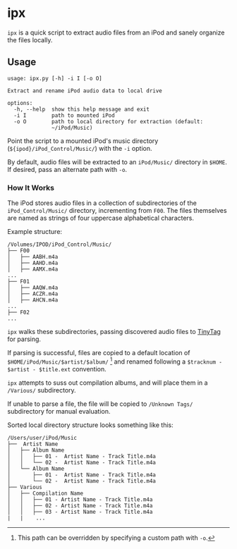 # ipx

`ipx` is a quick script to extract audio files from an iPod and sanely organize the files locally. 

## Usage

~~~
usage: ipx.py [-h] -i I [-o O]

Extract and rename iPod audio data to local drive

options:
  -h, --help  show this help message and exit
  -i I        path to mounted iPod
  -o O        path to local directory for extraction (default:
              ~/iPod/Music)
~~~

Point the script to a mounted iPod's music directory (`${ipod}/iPod_Control/Music/`) with the `-i` option.

By default, audio files will be extracted to an `iPod/Music/` directory in `$HOME`. If desired, pass an alternate path with `-o`.

### How It Works

The iPod stores audio files in a collection of subdirectories of the `iPod_Control/Music/` directory, incrementing from `F00`. The files themselves are named as strings of four uppercase alphabetical characters. 

Example structure:
~~~
/Volumes/IPOD/iPod_Control/Music/
├── F00
│   ├── AABH.m4a
│   ├── AAHD.m4a
│   ├── AAMX.m4a
...
├── F01
│   ├── AAQW.m4a
│   ├── ACZR.m4a
│   ├── AHCN.m4a
...
├── F02
...
~~~

`ipx` walks these subdirectories, passing discovered audio files to [TinyTag](https://github.com/devsnd/tinytag) for parsing.  

If parsing is successful, files are copied to a default location of `$HOME/iPod/Music/$artist/$album/` [^1] and renamed following a `$tracknum - $artist - $title.ext` convention.

`ipx` attempts to suss out compilation albums, and will place them in a `/Various/` subdirectory.

If unable to parse a file, the file will be copied to `/Unknown Tags/` subdirectory for manual evaluation.

Sorted local directory structure looks something like this:

~~~
/Users/user/iPod/Music
├──  Artist Name
│   ├── Album Name 
│   │   ├── 01 -  Artist Name - Track Title.m4a
│   │   └── 02 -  Artist Name - Track Title.m4a
│   └── Album Name 
│       ├── 01 -  Artist Name - Track Title.m4a
│       └── 02 -  Artist Name - Track Title.m4a
├── Various
│   ├── Compilation Name
│   │   ├── 01 - Artist Name - Track Title.m4a
│   │   ├── 02 - Artist Name - Track Title.m4a
│   │   ├── 03 - Artist Name - Track Title.m4a
|   |    ...
~~~

[^1]: This path can be overridden by specifying a custom path with `-o`.
